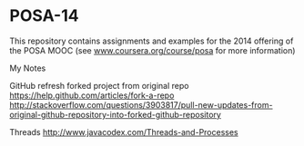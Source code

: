 POSA-14
=======

This repository contains assignments and examples for the 2014 offering of the POSA MOOC (see www.coursera.org/course/posa for more information)




My Notes

GitHub refresh forked project from original repo
https://help.github.com/articles/fork-a-repo
http://stackoverflow.com/questions/3903817/pull-new-updates-from-original-github-repository-into-forked-github-repository

Threads
http://www.javacodex.com/Threads-and-Processes
